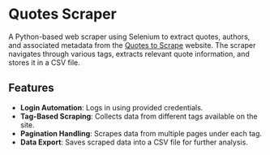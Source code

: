 # Quotes Scraper

A Python-based web scraper using Selenium to extract quotes, authors, and associated metadata from the [Quotes to Scrape](https://quotes.toscrape.com/) website. The scraper navigates through various tags, extracts relevant quote information, and stores it in a CSV file.

## Features

- **Login Automation**: Logs in using provided credentials.
- **Tag-Based Scraping**: Collects data from different tags available on the site.
- **Pagination Handling**: Scrapes data from multiple pages under each tag.
- **Data Export**: Saves scraped data into a CSV file for further analysis.
